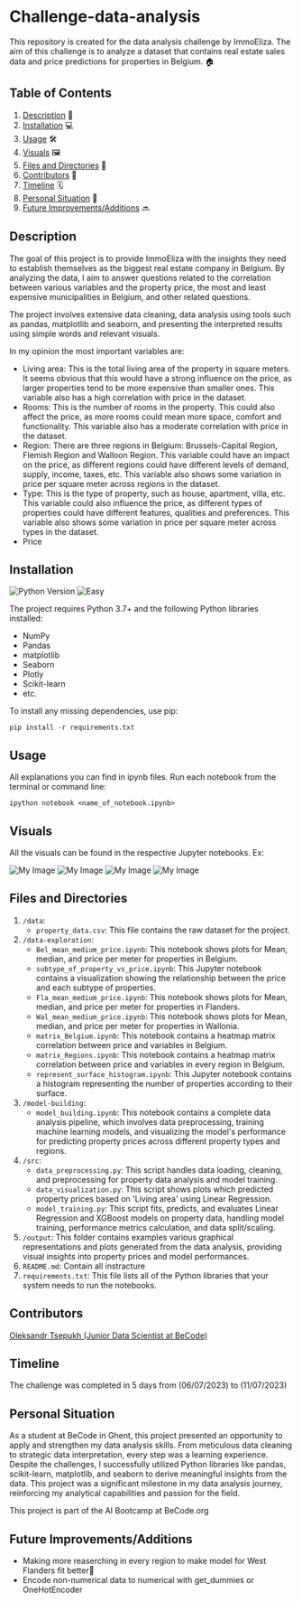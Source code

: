 # Challenge-data-analysis
This repository is created for the data analysis challenge by ImmoEliza. The aim of this challenge is to analyze a dataset that contains real estate sales data and price predictions for properties in Belgium. 🏠

## Table of Contents
1. [Description](#description) 📄
2. [Installation](#installation) 💻
3. [Usage](#usage) 🛠️
4. [Visuals](#visuals) 🖼️
5. [Files and Directories](#fils) 📂
6. [Contributors](#contributors) 👥
7. [Timeline](#timeline) 🗓️
8. [Personal Situation](#personal_situation) 🛂
9. [Future Improvements/Additions](#Future_Improvements) 🔜


<a name="description"></a>
## Description

The goal of this project is to provide ImmoEliza with the insights they need to establish themselves as the biggest real estate company in Belgium. By analyzing the data, I aim to answer questions related to the correlation between various variables and the property price, the most and least expensive municipalities in Belgium, and other related questions.

The project involves extensive data cleaning, data analysis using tools such as pandas, matplotlib and seaborn, and presenting the interpreted results using simple words and relevant visuals.

In my opinion the most important variables are:
- Living area: This is the total living area of the property in square meters. It seems obvious that this would have a strong influence on the price, as larger properties tend to be more expensive than smaller ones. This variable also has a high correlation with price in the dataset.
- Rooms: This is the number of rooms in the property. This could also affect the price, as more rooms could mean more space, comfort and functionality. This variable also has a moderate correlation with price in the dataset.
- Region: There are three regions in Belgium: Brussels-Capital Region, Flemish Region and Walloon Region. This variable could have an impact on the price, as different regions could have different levels of demand, supply, income, taxes, etc. This variable also shows some variation in price per square meter across regions in the dataset.
- Type: This is the type of property, such as house, apartment, villa, etc. This variable could also influence the price, as different types of properties could have different features, qualities and preferences. This variable also shows some variation in price per square meter across types in the dataset.
- Price


<a name="installation"></a>
## Installation

![Python Version](https://img.shields.io/badge/Python-3.xx-orange) ![Easy](https://img.shields.io/badge/Easy-for_you-green)


The project requires Python 3.7+ and the following Python libraries installed:

- NumPy
- Pandas
- matplotlib
- Seaborn
- Plotly
- Scikit-learn
- etc.

To install any missing dependencies, use pip:

```pip install -r requirements.txt```

<a name="usage"></a>
## Usage

All explanations you can find in ipynb files. Run each notebook from the terminal or command line:

```ipython notebook <name_of_notebook.ipynb>```

<a name="visuals"></a>
## Visuals

All the visuals can be found in the respective Jupyter notebooks. Ex:

![My Image](output/output.png)
![My Image](output/newplot.png)
![My Image](output/predict.png)
![My Image](output/predict2.png)

<a name="fils"></a>
## Files and Directories

1. `/data`:
    - `property_data.csv`: This file contains the raw dataset for the project. 
2. `/data-exploration`:
    - `Bel_mean_medium_price.ipynb`: This notebook shows plots for Mean, median, and price per meter for properties in Belgium. 
    - `subtype_of_property_vs_price.ipynb`: This Jupyter notebook contains a visualization showing the relationship between the price and each subtype of properties.
    - `Fla_mean_medium_price.ipynb`: This notebook shows plots for Mean, median, and price per meter for properties in Flanders.
    - `Wal_mean_medium_price.ipynb`: This notebook shows plots for Mean, median, and price per meter for properties in Wallonia.  
    - `matrix_Belgium.ipynb`: This notebook contains a heatmap matrix correlation between price and variables in Belgium.
    - `matrix_Regions.ipynb`: This notebook contains a heatmap matrix correlation between price and variables in every region in Belgium.  
    - `represent_surface_histogram.ipynb`: This Jupyter notebook contains a histogram representing the number of properties according to their surface.
3. `/model-building`:
    - `model_building.ipynb`: This notebook contains a complete data analysis pipeline, which involves data preprocessing, training machine learning models, and visualizing the model's performance for predicting property prices across different property types and regions.
4. `/src`:
    - `data_preprocessing.py`: This script handles data loading, cleaning, and preprocessing for property data analysis and model training.
    - `data_visualization.py`: This script shows plots which predicted property prices based on 'Living area' using Linear Regression.
    - `model_training.py`: This script fits, predicts, and evaluates Linear Regression and XGBoost models on property data, handling model training, performance metrics calculation, and data split/scaling.
5. `/output`: This folder contains examples various graphical representations and plots generated from the data analysis, providing visual insights into property prices and model performances.
6. `README.md`: Contain all instracture
6. `requirements.txt`: This file lists all of the Python libraries that your system needs to run the notebooks.


<a name="contributors"></a>
## Contributors

[Oleksandr Tsepukh (Junior Data Scientist at BeCode)](https://www.linkedin.com/in/oleksandr-tsepukh-ba4985279)

<a name="timeline"></a>
## Timeline

The challenge was completed in 5 days from (06/07/2023) to (11/07/2023)

<a name="personal_situation"></a>
## Personal Situation

As a student at BeCode in Ghent, this project presented an opportunity to apply and strengthen my data analysis skills. From meticulous data cleaning to strategic data interpretation, every step was a learning experience. Despite the challenges, I successfully utilized Python libraries like pandas, scikit-learn, matplotlib, and seaborn to derive meaningful insights from the data. This project was a significant milestone in my data analysis journey, reinforcing my analytical capabilities and passion for the field.

This project is part of the AI Bootcamp at BeCode.org

<a name="Future_Improvement"></a>
## Future Improvements/Additions 

- Making more reaserching in every region to make model for West Flanders fit better🥴
- Encode non-numerical data to numerical with get_dummies or OneHotEncoder
